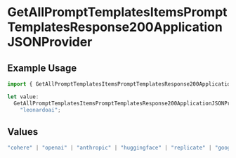 # GetAllPromptTemplatesItemsPromptTemplatesResponse200ApplicationJSONProvider

## Example Usage

```typescript
import { GetAllPromptTemplatesItemsPromptTemplatesResponse200ApplicationJSONProvider } from "orq-poc-typescript-multi-env-version/models/operations";

let value:
  GetAllPromptTemplatesItemsPromptTemplatesResponse200ApplicationJSONProvider =
    "leonardoai";
```

## Values

```typescript
"cohere" | "openai" | "anthropic" | "huggingface" | "replicate" | "google" | "google-ai" | "azure" | "aws" | "anyscale" | "perplexity" | "groq" | "fal" | "leonardoai" | "nvidia"
```